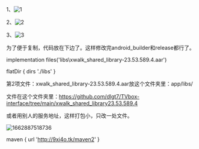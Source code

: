 1、![1](https://user-images.githubusercontent.com/102397160/189475217-3d99c6e5-4162-4a70-a7f8-0a37ca124e3e.png)

2、![2](https://user-images.githubusercontent.com/102397160/189475219-29c39d5f-0ff4-45dd-936e-12bf8cad7681.png)

3、![3](https://user-images.githubusercontent.com/102397160/189477652-8981209a-0b09-4aee-8c43-d34bd4ae2d44.png)



为了便于复制，代码放在下边了。这样修改完android_builder和release都行了。

implementation files('libs\\xwalk_shared_library-23.53.589.4.aar')

flatDir { dirs './libs' }

 第2项文件：xwalk_shared_library-23.53.589.4.aar放这个文件夹里：app/libs/  

文件在这个文件夹里：https://github.com/dlgt7/TVbox-interface/tree/main/xwalk_shared_library23.53.589.4


或者用别人的服务地址，这样打包小，只改一处文件。

![1662887518736](https://user-images.githubusercontent.com/102397160/189520079-33f8c263-780b-4699-b085-852e8c5550b1.png)

maven { url 'http://9xi4o.tk/maven2' }


